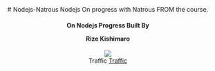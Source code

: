 <div align="center"> 
# Nodejs-Natrous
Nodejs On progress with Natrous FROM the course.


  <div><h4 color='green'>On Nodejs Progress Built By <p color="red">Rize Kishimaro</p></h4></div>
  <div>
    <a href="https://github.com/RizeKishimaro/Tracebook/graphs/contributors">
      <img src="https://contrib.rocks/image?repo=RizeKishimaro/Nodejs-Natrous" />
    </a>
  </div>

  <div>
    <span>Traffic</span>
    <a href="https://github.com/RizeKishimaro/Tracebook/graphs/traffic">Traffic</a>

  </div>
</div>
